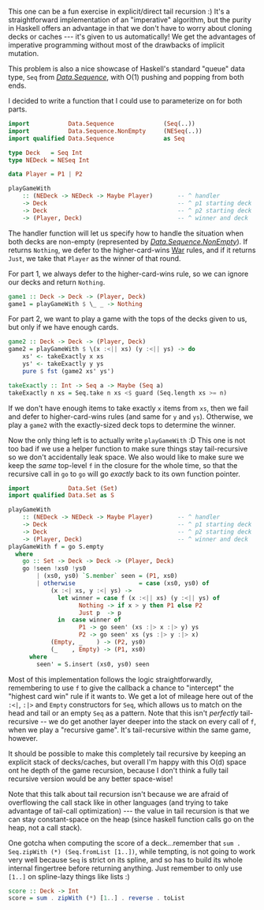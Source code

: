This one can be a fun exercise in explicit/direct tail recursion :)  It's a
straightforward implementation of an "imperative" algorithm, but the purity in
Haskell offers an advantage in that we don't have to worry about cloning decks
or caches --- it's given to us automatically!  We get the advantages
of imperative programming without most of the drawbacks of implicit mutation.

This problem is also a nice showcase of Haskell's standard "queue" data type,
`Seq` from
*[Data.Sequence](https://hackage.haskell.org/package/containers/docs/Data-Sequence.html)*,
with O(1) pushing and popping from both ends.

I decided to write a function that I could use to parameterize on for both
parts.

```haskell
import           Data.Sequence              (Seq(..))
import           Data.Sequence.NonEmpty     (NESeq(..))
import qualified Data.Sequence              as Seq

type Deck   = Seq Int
type NEDeck = NESeq Int

data Player = P1 | P2

playGameWith
    :: (NEDeck -> NEDeck -> Maybe Player)       -- ^ handler
    -> Deck                                     -- ^ p1 starting deck
    -> Deck                                     -- ^ p2 starting deck
    -> (Player, Deck)                           -- ^ winner and deck
```

The handler function will let us specify how to handle the situation when both
decks are non-empty (represented by
*[Data.Sequence.NonEmpty](https://hackage.haskell.org/package/nonempty-containers/docs/Data-Sequence-NonEmpty.html)*).
If returns `Nothing`, we defer to the
higher-card-wins [War](https://en.wikipedia.org/wiki/War_(card_game)) rules,
and if it returns `Just`, we take that `Player` as the winner of that round.

For part 1, we always defer to the higher-card-wins rule, so we can ignore our
decks and return `Nothing`.

```haskell
game1 :: Deck -> Deck -> (Player, Deck)
game1 = playGameWith $ \_ _ -> Nothing
```

For part 2, we want to play a game with the tops of the decks given to us, but
only if we have enough cards.

```haskell
game2 :: Deck -> Deck -> (Player, Deck)
game2 = playGameWith $ \(x :<|| xs) (y :<|| ys) -> do
    xs' <- takeExactly x xs
    ys' <- takeExactly y ys
    pure $ fst (game2 xs' ys')

takeExactly :: Int -> Seq a -> Maybe (Seq a)
takeExactly n xs = Seq.take n xs <$ guard (Seq.length xs >= n)
```

If we don't have enough items to take exactly `x` items from `xs`, then we fail
and defer to higher-card-wins rules (and same for `y` and `ys`).  Otherwise, we
play a `game2` with the exactly-sized deck tops to determine the winner.

Now the only thing left is to actually write `playGameWith` :D  This one is not
too bad if we use a helper function to make sure things stay tail-recursive so
we don't accidentally leak space.  We also would like to make sure we keep the
*same* top-level `f` in the closure for the whole time, so that the recursive
call in `go` to `go` will go *exactly* back to its own function pointer.

```haskell
import           Data.Set (Set)
import qualified Data.Set as S

playGameWith
    :: (NEDeck -> NEDeck -> Maybe Player)       -- ^ handler
    -> Deck                                     -- ^ p1 starting deck
    -> Deck                                     -- ^ p2 starting deck
    -> (Player, Deck)                           -- ^ winner and deck
playGameWith f = go S.empty
  where
    go :: Set -> Deck -> Deck -> (Player, Deck)
    go !seen !xs0 !ys0
        | (xs0, ys0) `S.member` seen = (P1, xs0)
        | otherwise                  = case (xs0, ys0) of
            (x :<| xs, y :<| ys) ->
              let winner = case f (x :<|| xs) (y :<|| ys) of
                    Nothing -> if x > y then P1 else P2
                    Just p  -> p
              in  case winner of
                    P1 -> go seen' (xs :|> x :|> y) ys
                    P2 -> go seen' xs (ys :|> y :|> x)
            (Empty, _    ) -> (P2, ys0)
            (_    , Empty) -> (P1, xs0)
      where
        seen' = S.insert (xs0, ys0) seen
```

Most of this implementation follows the logic straightforwardly, remembering to
use `f` to give the callback a chance to "intercept" the "highest card win"
rule if it wants to.  We get a lot of mileage here out of the `:<|`, `:|>` and
`Empty` constructors for `Seq`, which allows us to match on the head and tail
or an empty `Seq` as a pattern.  Note that this isn't *perfectly*
tail-recursive -- we do get another layer deeper into the stack on every call
of `f`, when we play a "recursive game".  It's tail-recursive within the same
game, however.

It should be possible to make this completely tail recursive by keeping an
explicit stack of decks/caches, but overall I'm happy with this O(d) space ont
he depth of the game recursion, because I don't think a fully tail recursive
version would be any better space-wise!

Note that this talk about tail recursion isn't because we are afraid of
overflowing the call stack like in other languages (and trying to take
advantage of tail-call optimization) --- the value in tail recursion is that we
can stay constant-space on the heap (since haskell function calls go on the
heap, not a call stack).

One gotcha when computing the score of a deck...remember that `sum . Seq.zipWith (*)
(Seq.fromList [1..])`, while tempting, is not going to work very well because
`Seq` is strict on its spline, and so has to build its whole internal
fingertree before returning anything.   Just remember to only use `[1..]` on
spline-lazy things like lists :)

```haskell
score :: Deck -> Int
score = sum . zipWith (*) [1..] . reverse . toList
```
